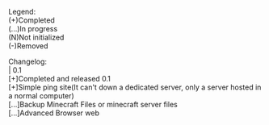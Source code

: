 Legend:<br />
(+)Completed<br />
(...)In progress<br />
(N)Not initialized<br />
(-)Removed<br />

Changelog:<br />
 | 0.1<br/>
 [+]Completed and released 0.1<br />
 [+]Simple ping site(It can't down a dedicated server, only a server hosted in a normal computer)<br />
 [...]Backup Minecraft Files or minecraft server files<br />
 [...]Advanced Browser web